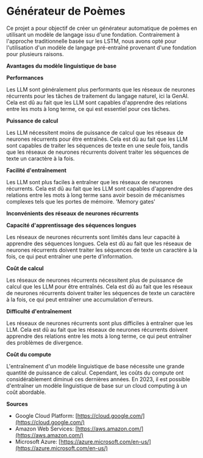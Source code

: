 # Générateur de Poèmes

Ce projet a pour objectif de créer un générateur automatique de poèmes en utilisant un modèle de langage issu d'une fondation. Contrairement à l'approche traditionnelle basée sur les LSTM, nous avons opté pour l'utilisation d'un modèle de langage pré-entraîné provenant d'une fondation pour plusieurs raisons.

**Avantages du modèle linguistique de base**

**Performances**

Les LLM sont généralement plus performants que les réseaux de neurones récurrents pour les tâches de traitement du langage naturel, ici la GenAI. Cela est dû au fait que les LLM sont capables d'apprendre des relations entre les mots à long terme, ce qui est essentiel pour ces tâches.

**Puissance de calcul**

Les LLM nécessitent moins de puissance de calcul que les réseaux de neurones récurrents pour être entraînés. Cela est dû au fait que les LLM sont capables de traiter les séquences de texte en une seule fois, tandis que les réseaux de neurones récurrents doivent traiter les séquences de texte un caractère à la fois.

**Facilité d'entraînement**

Les LLM sont plus faciles à entraîner que les réseaux de neurones récurrents. Cela est dû au fait que les LLM sont capables d'apprendre des relations entre les mots à long terme sans avoir besoin de mécanismes complexes tels que les portes de mémoire. 'Memory gates'



**Inconvénients des réseaux de neurones récurrents**

**Capacité d'apprentissage des séquences longues**

Les réseaux de neurones récurrents sont limités dans leur capacité à apprendre des séquences longues. Cela est dû au fait que les réseaux de neurones récurrents doivent traiter les séquences de texte un caractère à la fois, ce qui peut entraîner une perte d'information.

**Coût de calcul**

Les réseaux de neurones récurrents nécessitent plus de puissance de calcul que les LLM pour être entraînés. Cela est dû au fait que les réseaux de neurones récurrents doivent traiter les séquences de texte un caractère à la fois, ce qui peut entraîner une accumulation d'erreurs.

**Difficulté d'entraînement**

Les réseaux de neurones récurrents sont plus difficiles à entraîner que les LLM. Cela est dû au fait que les réseaux de neurones récurrents doivent apprendre des relations entre les mots à long terme, ce qui peut entraîner des problèmes de divergence.

**Coût du compute**

L'entraînement d'un modèle linguistique de base nécessite une grande quantité de puissance de calcul. Cependant, les coûts du compute ont considérablement diminué ces dernières années. En 2023, il est possible d'entraîner un modèle linguistique de base sur un cloud computing à un coût abordable.

**Sources**

* Google Cloud Platform: [https://cloud.google.com/](https://cloud.google.com/)
* Amazon Web Services: [https://aws.amazon.com/](https://aws.amazon.com/)
* Microsoft Azure: [https://azure.microsoft.com/en-us/](https://azure.microsoft.com/en-us/)
